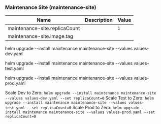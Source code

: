 ### Maintenance Site (maintenance-site)

| Name                      | Description                                              | Value |
| ------------------------- | -------------------------------------------------------- | ----- |
| maintenance-site.replicaCount     |                                                          | `1`  |
| maintenance-site.image.tag     |                                                          |        |

helm upgrade --install maintenance maintenance-site --values values-dev.yaml

helm upgrade --install maintenance maintenance-site --values values-test.yaml

helm upgrade --install maintenance maintenance-site --values values-prod.yaml


Scale Dev to Zero: `helm upgrade --install maintenance maintenance-site --values values-dev.yaml --set replicaCount=0`
Scale Test to Zero: `helm upgrade --install maintenance maintenance-site --values values-test.yaml --set replicaCount=0`
Scale Prod to Zero: `helm upgrade --install maintenance maintenance-site --values values-prod.yaml --set replicaCount=0`
